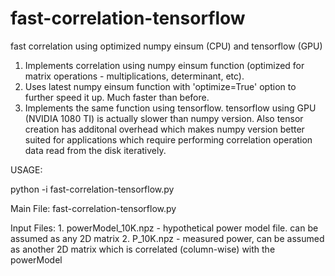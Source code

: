 # fast-correlation-tensorflow
fast correlation using optimized numpy einsum (CPU) and tensorflow (GPU)

1.  Implements correlation using numpy einsum function (optimized for matrix operations - multiplications, determinant, etc). 
2.  Uses latest numpy einsum function with 'optimize=True' option to further speed it up. Much faster than before.
3.  Implements the same function using tensorflow. tensorflow using GPU (NVIDIA 1080 TI) is actually slower than numpy version. Also
    tensor creation has additonal overhead which makes numpy version better suited for applications which require performing correlation
    operation data read from the disk iteratively. 
    
 
USAGE:

python -i fast-correlation-tensorflow.py

Main File:
          fast-correlation-tensorflow.py

Input Files:
          1.  powerModel_10K.npz - hypothetical power model file. can be assumed as any 2D matrix
          2.  P_10K.npz - measured power, can be assumed as another 2D matrix which is correlated (column-wise) with the powerModel
          
          
          
